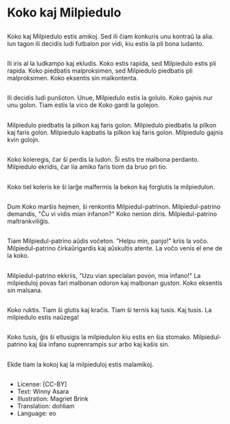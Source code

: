 # Koko kaj Milpiedulo

##
Koko kaj Milpiedulo estis amikoj. Sed ili ĉiam konkuris unu kontraŭ la alia. Iun tagon ili decidis ludi futbalon por vidi, kiu estis la pli bona ludanto.

##
Ili iris al la ludkampo kaj ekludis. Koko estis rapida, sed Milpiedulo estis pli rapida. Koko piedbatis malproksimen, sed Milpiedulo piedbatis pli malproksimen. Koko eksentis sin malkontenta.

##
Ili decidis ludi punŝoton. Unue, Milpiedulo estis la golulo. Koko gajnis nur unu golon. Tiam estis la vico de Koko gardi la golejon.

##
Milpiedulo piedbatis la pilkon kaj faris golon. Milpiedulo piedbatis la pilkon kaj faris golon. Milpiedulo kapbatis la pilkon kaj faris golon. Milpiedulo gajnis kvin golojn.

##
Koko koleregis, ĉar ŝi perdis la ludon. Ŝi estis tre malbona perdanto. Milpiedulo ekridis, ĉar lia amiko faris tiom da bruo pri tio.

##
Koko tiel koleris ke ŝi larĝe malfermis la bekon kaj forglutis la milpiedulon.

##
Dum Koko marŝis hejmen, ŝi renkontis Milpiedul-patrinon. Milpiedul-patrino demandis, "Ĉu vi vidis mian infanon?" Koko nenion diris. Milpiedul-patrino maltrankviliĝis.

##
Tiam Milpiedul-patrino aŭdis voĉeton. "Helpu min, panjo!" kriis la voĉo. Milpiedul-patrino ĉirkaŭrigardis kaj aŭskultis atente. La voĉo venis el ene de la koko.

##
Milpiedul-patrino ekkriis, "Uzu vian specialan povon, mia infano!" La milpieduloj povas fari malbonan odoron kaj malbonan guston. Koko eksentis sin malsana.

##
Koko ruktis. Tiam ŝi glutis kaj kraĉis. Tiam ŝi ternis kaj tusis. Kaj tusis. La milpiedulo estis naŭzega!

##
Koko tusis, ĝis ŝi eltusigis la milpiedulon kiu estis en ŝia stomako. Milpiedul-patrino kaj ŝia infano suprenrampis sur arbo kaj kaŝis sin.

##
Ekde tiam la kokoj kaj la milpieduloj estis malamikoj.

##
* License: [CC-BY]
* Text: Winny Asara
* Illustration: Magriet Brink
* Translation: dohliam
* Language: eo
